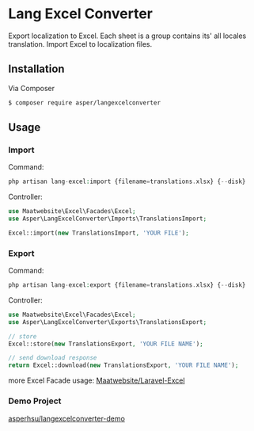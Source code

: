 # Lang Excel Converter

Export localization to Excel. Each sheet is a group contains its' all locales translation.
Import Excel to localization files.

## Installation

Via Composer

``` bash
$ composer require asper/langexcelconverter
```

## Usage

### Import
Command:
```php
php artisan lang-excel:import {filename=translations.xlsx} {--disk}
```

Controller:
```php
use Maatwebsite\Excel\Facades\Excel;
use Asper\LangExcelConverter\Imports\TranslationsImport;

Excel::import(new TranslationsImport, 'YOUR FILE');
```

### Export
Command:
```php
php artisan lang-excel:export {filename=translations.xlsx} {--disk}
```

Controller:
```php
use Maatwebsite\Excel\Facades\Excel;
use Asper\LangExcelConverter\Exports\TranslationsExport;

// store
Excel::store(new TranslationsExport, 'YOUR FILE NAME');

// send download response
return Excel::download(new TranslationsExport, 'YOUR FILE NAME');
```

more Excel Facade usage: [Maatwebsite/Laravel-Excel](https://laravel-excel.com/)

### Demo Project
[asperhsu/langexcelconverter-demo](https://github.com/asperhsu/langexcelconverter-demo)
